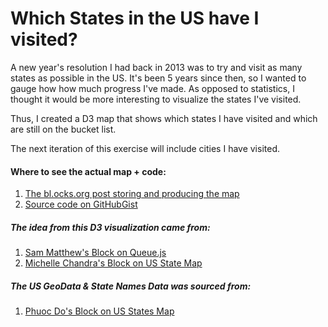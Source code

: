 # Which States in the US have I visited?
A new year's resolution I had back in 2013 was to try and visit as many states
as possible in the US. It's been 5 years since then, so I wanted to gauge how
how much progress I've made. As opposed to statistics, I thought it would be
more interesting to visualize the states I've visited.

Thus, I created a D3 map that shows which states I have visited and which are
still on the bucket list.

The next iteration of this exercise will include cities I have visited.

#### Where to see the actual map + code:
1. [The bl.ocks.org post storing and producing the map](http://bl.ocks.org/vasudhathinks/a0ba770a0af768a9cf2d654e9515acfd)
1. [Source code on GitHubGist](https://gist.github.com/vasudhathinks/a0ba770a0af768a9cf2d654e9515acfd)

##### The idea from this D3 visualization came from:
1. [Sam Matthew's Block on Queue.js](http://bl.ocks.org/mapsam/6090056)
1. [Michelle Chandra's Block on US State Map](http://bl.ocks.org/michellechandra/0b2ce4923dc9b5809922)

##### The US GeoData & State Names Data was sourced from:
1. [Phuoc Do's Block on US States Map](https://bl.ocks.org/dnprock/5215cc464cfb9affd283)
